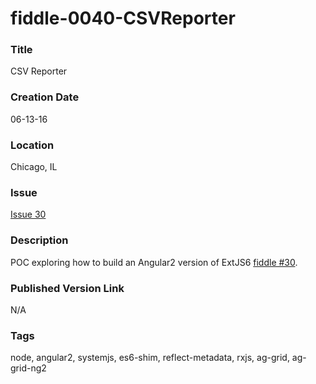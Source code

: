 fiddle-0040-CSVReporter
======

### Title

CSV Reporter

### Creation Date

06-13-16


### Location

Chicago, IL


### Issue

[Issue 30](https://github.com/bradyhouse/house/issues/30)


### Description

POC exploring how to build an Angular2 version of ExtJS6 [fiddle #30](https://github.com/bradyhouse/house/tree/master/fiddles/extjs6/fiddle-0030-CSVReporter).


### Published Version Link

N/A


### Tags

node, angular2, systemjs, es6-shim, reflect-metadata, rxjs, ag-grid, ag-grid-ng2
